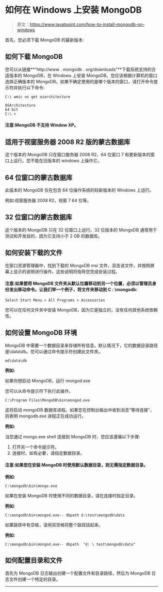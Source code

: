 # 如何在 Windows 上安装 MongoDB

> 原文：<https://www.javatpoint.com/how-to-install-mongodb-on-windows>

首先，您必须下载 MongoDB 的最新版本:

## 如何下载 MongoDB

您可以从链接**“http://www . mongodb . org/downloads”**下载系统支持的合适版本的 MongoDB，在 Windows 上安装 MongoDB。您应该根据计算机的窗口选择正确版本的 MongoDB。如果不确定使用的是哪个版本的窗口，请打开命令提示符并执行以下命令:

```
C:\ wmic os get osarchitecture

```

```
OSArchitecture 
64 bit
C:\ >

```

#### 注意:MongoDB 不支持 Window XP。

## 适用于视窗服务器 2008 R2 版的蒙古数据库

这个版本的 MongoDB 只在窗口服务器 2008 R2、64 位窗口 7 和更新版本的窗口上运行。您不能在旧版本的 windows 上操作它。

## 64 位窗口的蒙古数据库

此版本的 MongoDB 仅在包含 64 位操作系统的较新版本的 Windows 上运行。

例如:视窗服务器 2008 R2，视窗 7 64 位等。

## 32 位窗口的蒙古数据库

这个版本的 MongoDB 只在 32 位窗口上运行。32 位版本的 MongoDB 通常用于测试和开发目的，因为它支持小于 2 GB 的数据库。

## 如何安装下载的文件

在窗口资源管理器中，找到下载的 MongoDB msi 文件，双击该文件，并按照屏幕上显示的说明进行操作。这些说明将指导您完成安装过程。

#### 注意:如果要将 MongoDB 文件夹从默认位置移动到另一个位置，必须以管理员身份发出移动命令。让我们举一个例子，将文件夹移动到 C : \mongodb:

```
Select Start Menu > All Programs > Accessories 

```

您可以在任何文件夹中安装 MongoDB，因为它是独立的，没有任何其他系统依赖性。

## 如何设置 MongoDB 环境

MongoDB 中需要一个数据目录来存储所有信息。默认情况下，它的数据目录路径是\data\db。您可以通过命令提示符创建此文件夹。

```
md\data\db

```

**例如:**

如果你想启动 MongoDB，运行 mongod.exe

您可以从命令提示符下执行此操作。

```
C:\Program Files\MongoDB\bin\mongod.exe

```

这将启动 mongoDB 数据库进程。如果您在控制台输出中收到消息“等待连接”，则表明 mongodb.exe 进程正在成功运行。

**例如:**

当您通过 mongo.exe shell 连接到 MongoDB 时，您应该遵循以下步骤:

1.  打开另一个命令提示符。
2.  连接时，如有必要，请指定数据目录。

#### 注意:如果您在安装 MongoDB 时使用默认数据目录，则无需指定数据目录。

**例如:**

```
C:\mongodb\bin\mongo.exe

```

如果在安装 MongoDB 时使用不同的数据目录，请在连接时指定目录。

**例如:**

```
C:\mongodb\bin\mongod.exe-- dbpath d:\test\mongodb\data

```

如果路径中有空格，请用双空格将整个路径括起来。

**例如:**

```
C:\mongodb\bin\mongod.exe-- dbpath  "d: \ test\mongodb\data"

```

## 如何配置目录和文件

首先为 MongoDB 日志输出创建一个配置文件和目录路径，然后为 MongoDB 日志文件创建一个特定的目录。

* * *